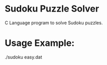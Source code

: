 # Sudoku Puzzle Solver

C Language program to solve Sudoku puzzles.

# Usage Example:  

./sudoku easy.dat
